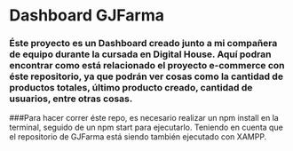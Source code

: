 # Dashboard GJFarma

### Éste proyecto es un Dashboard creado junto a mi compañera de equipo durante la cursada en Digital House. Aquí podran encontrar como está relacionado el proyecto e-commerce con éste repositorio, ya que podrán ver cosas como la cantidad de productos totales, último producto creado, cantidad de usuarios, entre otras cosas.

###Para hacer correr éste repo, es necesario realizar un npm install en la terminal, seguido de un npm start para ejecutarlo. Teniendo en cuenta que el repositorio de GJFarma está siendo también ejecutado con XAMPP.
